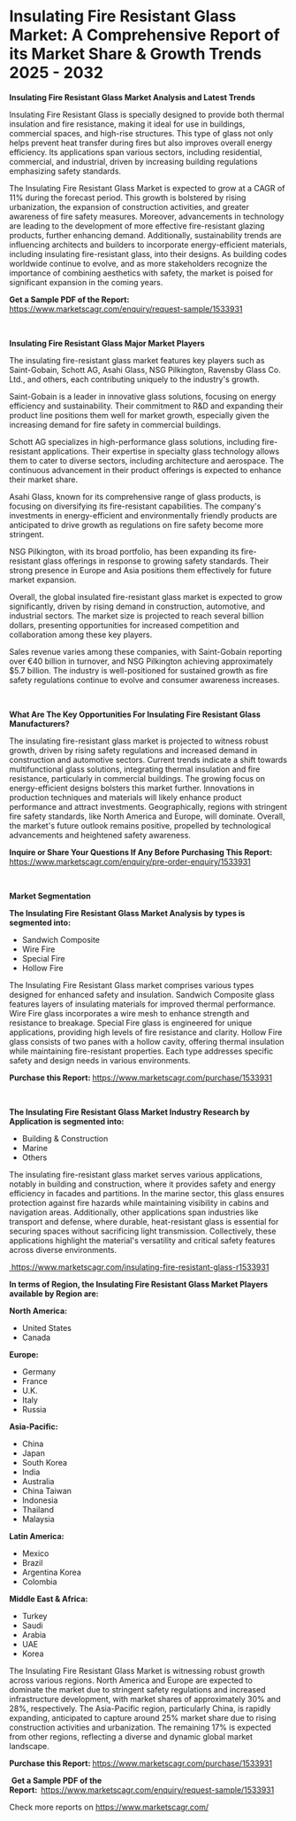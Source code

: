 <p><h1>Insulating Fire Resistant Glass Market: A Comprehensive Report of its Market Share & Growth Trends 2025 - 2032</h1></p><p><strong>Insulating Fire Resistant Glass Market Analysis and Latest Trends</strong></p>
<p><p>Insulating Fire Resistant Glass is specially designed to provide both thermal insulation and fire resistance, making it ideal for use in buildings, commercial spaces, and high-rise structures. This type of glass not only helps prevent heat transfer during fires but also improves overall energy efficiency. Its applications span various sectors, including residential, commercial, and industrial, driven by increasing building regulations emphasizing safety standards.</p><p>The Insulating Fire Resistant Glass Market is expected to grow at a CAGR of 11% during the forecast period. This growth is bolstered by rising urbanization, the expansion of construction activities, and greater awareness of fire safety measures. Moreover, advancements in technology are leading to the development of more effective fire-resistant glazing products, further enhancing demand. Additionally, sustainability trends are influencing architects and builders to incorporate energy-efficient materials, including insulating fire-resistant glass, into their designs. As building codes worldwide continue to evolve, and as more stakeholders recognize the importance of combining aesthetics with safety, the market is poised for significant expansion in the coming years.</p></p>
<p><strong>Get a Sample PDF of the Report:&nbsp;</strong> <a href="https://www.marketscagr.com/enquiry/request-sample/1533931?utm_campaign=2637&utm_medium=2&utm_source=Github&utm_content=ia&utm_term=02042025&utm_id=insulating-fire-resistant-glass">https://www.marketscagr.com/enquiry/request-sample/1533931</a></p>
<p>&nbsp;</p>
<p><strong>Insulating Fire Resistant Glass Major Market Players</strong></p>
<p><p>The insulating fire-resistant glass market features key players such as Saint-Gobain, Schott AG, Asahi Glass, NSG Pilkington, Ravensby Glass Co. Ltd., and others, each contributing uniquely to the industry's growth. </p><p>Saint-Gobain is a leader in innovative glass solutions, focusing on energy efficiency and sustainability. Their commitment to R&D and expanding their product line positions them well for market growth, especially given the increasing demand for fire safety in commercial buildings.</p><p>Schott AG specializes in high-performance glass solutions, including fire-resistant applications. Their expertise in specialty glass technology allows them to cater to diverse sectors, including architecture and aerospace. The continuous advancement in their product offerings is expected to enhance their market share.</p><p>Asahi Glass, known for its comprehensive range of glass products, is focusing on diversifying its fire-resistant capabilities. The company's investments in energy-efficient and environmentally friendly products are anticipated to drive growth as regulations on fire safety become more stringent.</p><p>NSG Pilkington, with its broad portfolio, has been expanding its fire-resistant glass offerings in response to growing safety standards. Their strong presence in Europe and Asia positions them effectively for future market expansion.</p><p>Overall, the global insulated fire-resistant glass market is expected to grow significantly, driven by rising demand in construction, automotive, and industrial sectors. The market size is projected to reach several billion dollars, presenting opportunities for increased competition and collaboration among these key players.</p><p>Sales revenue varies among these companies, with Saint-Gobain reporting over €40 billion in turnover, and NSG Pilkington achieving approximately $5.7 billion. The industry is well-positioned for sustained growth as fire safety regulations continue to evolve and consumer awareness increases.</p></p>
<p>&nbsp;</p>
<p><strong>What Are The Key Opportunities For Insulating Fire Resistant Glass Manufacturers?</strong></p>
<p><p>The insulating fire-resistant glass market is projected to witness robust growth, driven by rising safety regulations and increased demand in construction and automotive sectors. Current trends indicate a shift towards multifunctional glass solutions, integrating thermal insulation and fire resistance, particularly in commercial buildings. The growing focus on energy-efficient designs bolsters this market further. Innovations in production techniques and materials will likely enhance product performance and attract investments. Geographically, regions with stringent fire safety standards, like North America and Europe, will dominate. Overall, the market's future outlook remains positive, propelled by technological advancements and heightened safety awareness.</p></p>
<p><strong>Inquire or Share Your Questions If Any Before Purchasing This Report:</strong> <a href="https://www.marketscagr.com/enquiry/pre-order-enquiry/1533931?utm_campaign=2637&utm_medium=2&utm_source=Github&utm_content=ia&utm_term=02042025&utm_id=insulating-fire-resistant-glass">https://www.marketscagr.com/enquiry/pre-order-enquiry/1533931</a></p>
<p>&nbsp;</p>
<p><strong>Market Segmentation</strong></p>
<p><strong>The Insulating Fire Resistant Glass Market Analysis by types is segmented into:</strong></p>
<p><ul><li>Sandwich Composite</li><li>Wire Fire</li><li>Special Fire</li><li>Hollow Fire</li></ul></p>
<p><p>The Insulating Fire Resistant Glass market comprises various types designed for enhanced safety and insulation. Sandwich Composite glass features layers of insulating materials for improved thermal performance. Wire Fire glass incorporates a wire mesh to enhance strength and resistance to breakage. Special Fire glass is engineered for unique applications, providing high levels of fire resistance and clarity. Hollow Fire glass consists of two panes with a hollow cavity, offering thermal insulation while maintaining fire-resistant properties. Each type addresses specific safety and design needs in various environments.</p></p>
<p><strong>Purchase this Report:&nbsp;</strong><a href="https://www.marketscagr.com/purchase/1533931?utm_campaign=2637&utm_medium=2&utm_source=Github&utm_content=ia&utm_term=02042025&utm_id=insulating-fire-resistant-glass">https://www.marketscagr.com/purchase/1533931</a></p>
<p>&nbsp;</p>
<p><strong>The Insulating Fire Resistant Glass Market Industry Research by Application is segmented into:</strong></p>
<p><ul><li>Building & Construction</li><li>Marine</li><li>Others</li></ul></p>
<p><p>The insulating fire-resistant glass market serves various applications, notably in building and construction, where it provides safety and energy efficiency in facades and partitions. In the marine sector, this glass ensures protection against fire hazards while maintaining visibility in cabins and navigation areas. Additionally, other applications span industries like transport and defense, where durable, heat-resistant glass is essential for securing spaces without sacrificing light transmission. Collectively, these applications highlight the material's versatility and critical safety features across diverse environments.</p></p>
<p><a href="https://www.marketscagr.com/insulating-fire-resistant-glass-r1533931?utm_campaign=2637&utm_medium=2&utm_source=Github&utm_content=ia&utm_term=02042025&utm_id=insulating-fire-resistant-glass">&nbsp;https://www.marketscagr.com/insulating-fire-resistant-glass-r1533931</a></p>
<p><strong>In terms of Region, the Insulating Fire Resistant Glass Market Players available by Region are:</strong></p>
<p>
    <p> <strong> North America: </strong>
        <ul>
            <li>United States</li>
            <li>Canada</li>
        </ul>
        </p> 
    <p> <strong> Europe: </strong>
        <ul>
            <li>Germany</li>
            <li>France</li>
            <li>U.K.</li>
            <li>Italy</li>
            <li>Russia</li>
        </ul>
        </p> 
    <p> <strong> Asia-Pacific: </strong>
        <ul>
            <li>China</li>
            <li>Japan</li>
            <li>South Korea</li>
            <li>India</li>
            <li>Australia</li>
            <li>China Taiwan</li>
            <li>Indonesia</li>
            <li>Thailand</li>
            <li>Malaysia</li>
        </ul>
        </p> 
    <p> <strong> Latin America: </strong>
        <ul>
            <li>Mexico</li>
            <li>Brazil</li>
            <li>Argentina Korea</li>
            <li>Colombia</li>
        </ul>
        </p> 
    <p> <strong> Middle East & Africa: </strong>
        <ul>
            <li>Turkey</li>
            <li>Saudi</li>
            <li>Arabia</li>
            <li>UAE</li>
            <li>Korea</li>
        </ul>
    </p>
    </p>
<p><p>The Insulating Fire Resistant Glass Market is witnessing robust growth across various regions. North America and Europe are expected to dominate the market due to stringent safety regulations and increased infrastructure development, with market shares of approximately 30% and 28%, respectively. The Asia-Pacific region, particularly China, is rapidly expanding, anticipated to capture around 25% market share due to rising construction activities and urbanization. The remaining 17% is expected from other regions, reflecting a diverse and dynamic global market landscape.</p></p>
<p><strong>Purchase this Report: </strong><a href="https://www.marketscagr.com/purchase/1533931?utm_campaign=2637&utm_medium=2&utm_source=Github&utm_content=ia&utm_term=02042025&utm_id=insulating-fire-resistant-glass">https://www.marketscagr.com/purchase/1533931</a></p>
<p>&nbsp;<strong>Get a Sample PDF of the Report:&nbsp;&nbsp;</strong><a href="https://www.marketscagr.com/enquiry/request-sample/1533931?utm_campaign=2637&utm_medium=2&utm_source=Github&utm_content=ia&utm_term=02042025&utm_id=insulating-fire-resistant-glass">https://www.marketscagr.com/enquiry/request-sample/1533931</a></p>
<p><strong></strong></p>
<p>Check more reports on <a href="https://www.marketscagr.com/?utm_campaign=2637&utm_medium=2&utm_source=Github&utm_content=ia&utm_term=02042025&utm_id=insulating-fire-resistant-glass">https://www.marketscagr.com/</a></p>